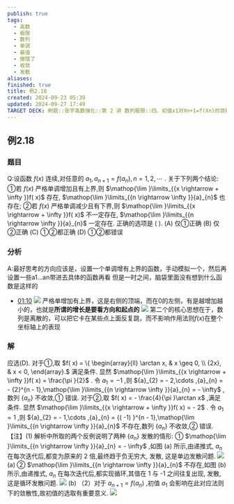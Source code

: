 ```yaml
---
publish: true
tags:
  - 高数
  - 极限
  - 数列
  - 单调
  - 最值
  - 做错了
  - 收敛
  - 发散
aliases: 
finished: true
title: 例2.18
created: 2024-09-23 05:39
updated: 2024-09-27 17:49
TARGET DECK: 刷题::张宇高数强化::第 2 讲 数列极限::四、初值x1对Xn+1=f(Xn)的敛散性影响::例2.18
---
```

## 例2.18
### 题目
Q:设函数 $f( x)$ 连续,对任意的 ${a}_{1},{a}_{n + 1} = f( {a}_{n}), n = 1,2,\cdots$ . 关于下列两个结论:
①若 $f( x)$ 严格单调增加且有上界,则 $\mathop{\lim }\limits_{{x \rightarrow + \infty }}f( x)$ 存在, $\mathop{\lim }\limits_{{n \rightarrow \infty }}{a}_{n}$ 也存在;
②若 $f( x)$ 严格单调减少且有下界,则 $\mathop{\lim }\limits_{{x \rightarrow + \infty }}f( x)$ 不一定存在, $\mathop{\lim }\limits_{{n \rightarrow \infty }}{a}_{n}$ 一定存在.
正确的选项是 ( ).
(A) 仅①正确 
(B) 仅②正确 
(C) ①②都正确 
(D) ①②都错误
### 分析
A:最好思考的方向应该是，设置一个单调增有上界的函数，手动模拟一个，然后再设置一些a1...an带进去具体的函数再看
但是一时之间，脑袋里面没有想到什么函数是这样的
- [01:10](https://www.bilibili.com/video/BV1Yw4m1a757?p=82&t=70.454838#t=01:10.45) 
![](https://img.hwenyi.live/202409280053952.webp)
严格单增加有上界，这是右侧的顶端，而在0的左侧，有是越增加越小的，也就是**所谓的增长是要看方向和起点的**
![](https://img.hwenyi.live/202409280055147.webp)
第二个的核心思想在于，数列是离散的，可以把它卡在某些点上面反复跳，而不影响作用法则$f(x)$在整个坐标轴上的表现
### 解
应选(D).
对于①,取 $f( x) = \{ \begin{array}{ll} \arctan x, & x \geq 0, \\ {2x}, & x < 0, \end{array}.$ 满足条件. 显然 $\mathop{\lim }\limits_{{x \rightarrow + \infty }}f( x) = \frac{\pi }{2}$ .
令 ${a}_{1} = - 1$ ,则 ${a}_{2} = - 2,\cdots ,{a}_{n} = - {2}^{n - 1},\mathop{\lim }\limits_{{n \rightarrow \infty }}{a}_{n} = - \infty$ ,数列 $\{ {a}_{n}\}$ 不收敛,① 错误.
对于②,取 $f( x) = - \frac{4}{\pi }\arctan x$ ,满足条件. 显然 $\mathop{\lim }\limits_{{x \rightarrow + \infty }}f( x) = - 2$ .
令 ${a}_{1} = 1$ ,则 ${a}_{2} = - 1,\cdots ,{a}_{n} = {( -1) }^{n - 1},\mathop{\lim }\limits_{{n \rightarrow \infty }}{a}_{n}$ 不存在,数列 $\{ {a}_{n}\}$ 不收敛,② 错误.
【注】(1) 解析中所取的两个反例说明了两种 $\{ {a}_{n}\}$ 发散的情形:
① $\mathop{\lim }\limits_{{n \rightarrow \infty }}{a}_{n} = - \infty$ ,如图 (a) 所示,由递推式, ${a}_{n}$ 在每次迭代后,都变为原来的 2 倍,最终趋于负无穷大, 发散, 这是单边发散问题.
![](https://img.hwenyi.live/202409011232269.webp)
(a)
② $\mathop{\lim }\limits_{{n \rightarrow \infty }}{a}_{n}$ 不存在,如图 (b) 所示,由递推式, ${a}_{n}$ 在每次迭代后,都实现循环,其值在 1 与 -1 之间往复出现, 发散, 这是循环发散问题.
![](https://img.hwenyi.live/202409011232270.webp)
(b)
（2）对于 ${a}_{n + 1} = f( {a}_{n})$ ,初值 ${a}_{1}$ 会影响在此对应法则下的敛散性,故初值的选取有重要意义.
![](https://img.hwenyi.live/202409280056226.webp)


